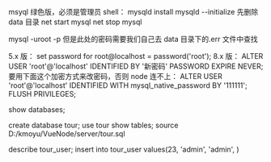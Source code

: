 msyql 绿色版，必须是管理员 shell：
mysqld install
mysqld --initialize 先删除 data 目录
net start mysql
net stop mysql

mysql -uroot -p
但是此处的密码需要我们自己去 data 目录下的.err 文件中查找

5.x 版：
set password for root@localhost = password('root');
8.x 版：
ALTER USER 'root'@'localhost' IDENTIFIED BY '新密码' PASSWORD EXPIRE NEVER;
要用下面这个加密方式来改密码，否则 node 连不上：
ALTER USER 'root'@'localhost' IDENTIFIED WITH mysql_native_password BY '111111';
FLUSH PRIVILEGES;

show databases;

create database tour;
use tour
show tables;
source D:/kmoyu/VueNode/server/tour.sql

describe tour_user;
insert into tour_user values(23, 'admin', 'admin', )
